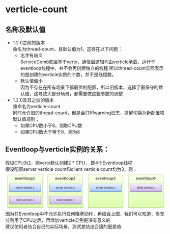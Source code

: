 # verticle-count

## 名称及默认值
* 1.2.0之前的版本  
  命名为thread-count，且默认值为1，这存在以下问题：  
  * 名字有歧义  
    ServiceComb底层基于vertx，通信层逻辑均由verticle承载，运行于eventloop线程中，并不会再创建独立的线程
    所以thread-count实际表示的是创建的verticle实例的个数，并不是线程数。
  * 默认值偏小  
    因为不存在在所有场景下都最优的配置，所以旧版本，选择了最保守的默认值，这导致大部分场景，都需要做这些参数的调整
* 1.2.0及其之后的版本  
  重命名为verticle-count  
  同时允许旧的thread-count，但是会打印warning日志，提醒切换为新配置项  
  默认值规则：  
  * 如果CPU数小于8，则取CPU数
  * 如果CPU数大于等于8，则为8
  
## Eventloop与verticle实例的关系：  
假设CPU为2，则vertx默认创建2 * CPU， 即4个Eventloop线程  
假设配置server verticle count和client verticle count均为3，则：  
![](../assets/eventloop-and-verticle.png)  
因为在Eventloop中不允许执行任何阻塞动作，再结合上图，我们可以知道，当充分利用了CPU之后，再增加verticle实例是没有意义的  
建议使用者结合自己的实际场景，测试总结出合适的配置值